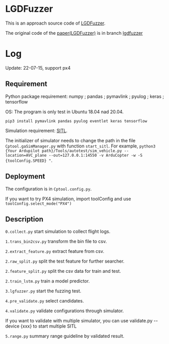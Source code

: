 # LGDFuzzer
This is an approach source code of [LGDFuzzer](https://dl.acm.org/doi/10.1145/3510003.3510084).

The original code of the [paper(LGDFuzzer)](https://dl.acm.org/doi/10.1145/3510003.3510084) is in branch [lgdfuzzer](https://github.com/BlackJocker1995/uavga/tree/lgdfuzzer)

# Log
Update: 22-07-15, support px4

## Requirement
Python package requirement: numpy ; pandas ; pymavlink ; pyulog ; keras ; tensorflow

OS: The program is only test in Ubuntu 18.04 nad 20.04.

`
pip3 install pymavlink pandas pyulog eventlet keras tensorflow
`


Simulation requirement: [SITL](https://github.com/ArduPilot/ardupilot).

The initializer of simulator needs to change the path in the file `Cptool.gaSimManager.py` with function `start_sitl`.
For example,
`
python3 {Your Ardupilot path}/Tools/autotest/sim_vehicle.py --location=AVC_plane --out=127.0.0.1:14550 -v ArduCopter -w -S {toolConfig.SPEED} "
`.


## Deployment
The configuration is in `Cptool.config.py`.

If you want to try PX4 simulation, import toolConfig and use `toolConfig.select_mode("PX4")`


## Description

`0.collect.py` start simulation to collect flight logs.

`1.trans_bin2csv.py` transform the bin file to csv.

`2.extract_feature.py` extract feature from csv.

`2.raw_split.py` split the test feature for further searcher.

`2.feature_split.py` split the csv data for train and test.

`2.train_lstm.py` train a model predictor.

`3.lgfuzzer.py` start the fuzzing test.

`4.pre_validate.py` select candidates.

`4.validate.py` validate configurations through simulator.

If you want to validate with multiple simulator, you can use validate.py -- device {xxx} to start multiple SITL

`5.range.py` summary range guideline by validated result.
